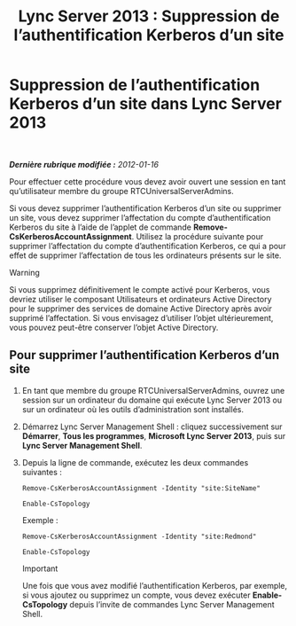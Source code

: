 ﻿---
title: 'Lync Server 2013 : Suppression de l’authentification Kerberos d’un site'
TOCTitle: Suppression de l’authentification Kerberos d’un site
ms:assetid: 93171b02-bb36-42dc-943d-86d9dde45b59
ms:mtpsurl: https://technet.microsoft.com/fr-fr/library/Gg398749(v=OCS.15)
ms:contentKeyID: 49298093
ms.date: 05/20/2016
mtps_version: v=OCS.15
ms.translationtype: HT
---

# Suppression de l’authentification Kerberos d’un site dans Lync Server 2013

 

_**Dernière rubrique modifiée :** 2012-01-16_

Pour effectuer cette procédure vous devez avoir ouvert une session en tant qu’utilisateur membre du groupe RTCUniversalServerAdmins.

Si vous devez supprimer l’authentification Kerberos d’un site ou supprimer un site, vous devez supprimer l’affectation du compte d’authentification Kerberos du site à l’aide de l’applet de commande **Remove-CsKerberosAccountAssignment**. Utilisez la procédure suivante pour supprimer l’affectation du compte d’authentification Kerberos, ce qui a pour effet de supprimer l’affectation de tous les ordinateurs présents sur le site.

> [!warning]  
> Si vous supprimez définitivement le compte activé pour Kerberos, vous devriez utiliser le composant Utilisateurs et ordinateurs Active Directory pour le supprimer des services de domaine Active Directory après avoir supprimé l’affectation. Si vous envisagez d’utiliser l’objet ultérieurement, vous pouvez peut-être conserver l’objet Active Directory.

## Pour supprimer l’authentification Kerberos d’un site

1.  En tant que membre du groupe RTCUniversalServerAdmins, ouvrez une session sur un ordinateur du domaine qui exécute Lync Server 2013 ou sur un ordinateur où les outils d’administration sont installés.

2.  Démarrez Lync Server Management Shell : cliquez successivement sur **Démarrer**, **Tous les programmes**, **Microsoft Lync Server 2013**, puis sur **Lync Server Management Shell**.

3.  Depuis la ligne de commande, exécutez les deux commandes suivantes :
    
    ```
    Remove-CsKerberosAccountAssignment -Identity "site:SiteName"
    ```
    ```
    Enable-CsTopology
    ```
    Exemple :
    
    ```
    Remove-CsKerberosAccountAssignment -Identity "site:Redmond"
    ```
    ```
    Enable-CsTopology
    ```
    
    > [!important]  
    > Une fois que vous avez modifié l’authentification Kerberos, par exemple, si vous ajoutez ou supprimez un compte, vous devez exécuter <strong>Enable-CsTopology</strong> depuis l’invite de commandes Lync Server Management Shell.
